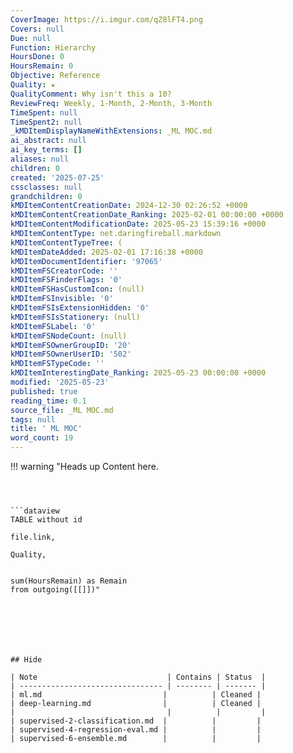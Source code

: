 ```yaml
---
CoverImage: https://i.imgur.com/qZ8lFT4.png
Covers: null
Due: null
Function: Hierarchy
HoursDone: 0
HoursRemain: 0
Objective: Reference
Quality: ★
QualityComment: Why isn't this a 10?
ReviewFreq: Weekly, 1-Month, 2-Month, 3-Month
TimeSpent: null
TimeSpent2: null
_kMDItemDisplayNameWithExtensions: _ML MOC.md
ai_abstract: null
ai_key_terms: []
aliases: null
children: 0
created: '2025-07-25'
cssclasses: null
grandchildren: 0
kMDItemContentCreationDate: 2024-12-30 02:26:52 +0000
kMDItemContentCreationDate_Ranking: 2025-02-01 00:00:00 +0000
kMDItemContentModificationDate: 2025-05-23 15:39:16 +0000
kMDItemContentType: net.daringfireball.markdown
kMDItemContentTypeTree: (
kMDItemDateAdded: 2025-02-01 17:16:38 +0000
kMDItemDocumentIdentifier: '97065'
kMDItemFSCreatorCode: ''
kMDItemFSFinderFlags: '0'
kMDItemFSHasCustomIcon: (null)
kMDItemFSInvisible: '0'
kMDItemFSIsExtensionHidden: '0'
kMDItemFSIsStationery: (null)
kMDItemFSLabel: '0'
kMDItemFSNodeCount: (null)
kMDItemFSOwnerGroupID: '20'
kMDItemFSOwnerUserID: '502'
kMDItemFSTypeCode: ''
kMDItemInterestingDate_Ranking: 2025-05-23 00:00:00 +0000
modified: '2025-05-23'
published: true
reading_time: 0.1
source_file: _ML MOC.md
tags: null
title: ' ML MOC'
word_count: 19
---
```


!!! warning "Heads up
Content here.
```



```dataview
TABLE without id

file.link,

Quality,


sum(HoursRemain) as Remain
from outgoing([[]])"







## Hide

| Note                             | Contains | Status  |
| -------------------------------- | -------- | ------- |
| ml.md                           |          | Cleaned |
| deep-learning.md                |          | Cleaned |
|                                  |          |         |
| supervised-2-classification.md  |          |         |
| supervised-4-regression-eval.md |          |         |
| supervised-6-ensemble.md        |          |         |